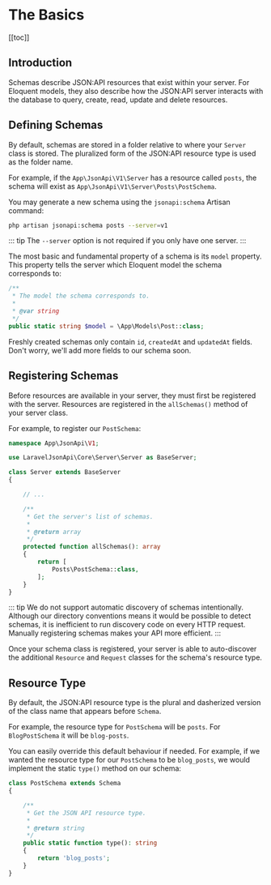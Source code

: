 # The Basics

[[toc]]

## Introduction

Schemas describe JSON:API resources that exist within your server.
For Eloquent models, they also describe how the JSON:API server interacts
with the database to query, create, read, update and delete resources.

## Defining Schemas

By default, schemas are stored in a folder relative to where your
`Server` class is stored. The pluralized form of the JSON:API resource
type is used as the folder name.

For example, if the `App\JsonApi\V1\Server` has a resource called
`posts`, the schema will exist as `App\JsonApi\V1\Server\Posts\PostSchema`.

You may generate a new schema using the `jsonapi:schema` Artisan command:

```bash
php artisan jsonapi:schema posts --server=v1
```

::: tip
The `--server` option is not required if you only have one server.
:::

The most basic and fundamental property of a schema is its `model`
property. This property tells the server which Eloquent model the schema
corresponds to:

```php
/**
 * The model the schema corresponds to.
 *
 * @var string
 */
public static string $model = \App\Models\Post::class;
```

Freshly created schemas only contain `id`, `createdAt` and `updatedAt`
fields. Don't worry, we'll add more fields to our schema soon.

## Registering Schemas

Before resources are available in your server, they must first be registered
with the server. Resources are registered in the `allSchemas()` method
of your server class.

For example, to register our `PostSchema`:

```php
namespace App\JsonApi\V1;

use LaravelJsonApi\Core\Server\Server as BaseServer;

class Server extends BaseServer
{

    // ...

    /**
     * Get the server's list of schemas.
     *
     * @return array
     */
    protected function allSchemas(): array
    {
        return [
            Posts\PostSchema::class,
        ];
    }
}
```

::: tip
We do not support automatic discovery of schemas intentionally.
Although our directory conventions means it would be possible to detect
schemas, it is inefficient to run discovery code on every HTTP request.
Manually registering schemas makes your API more efficient.
:::

Once your schema class is registered, your server is able to auto-discover
the additional `Resource` and `Request` classes for the schema's resource
type.

## Resource Type

By default, the JSON:API resource type is the plural and dasherized version
of the class name that appears before `Schema`.

For example, the resource type for `PostSchema` will be `posts`. For
`BlogPostSchema` it will be `blog-posts`.

You can easily override this default behaviour if needed. For example,
if we wanted the resource type for our `PostSchema` to be `blog_posts`,
we would implement the static `type()` method on our schema:

```php
class PostSchema extends Schema
{

    /**
     * Get the JSON API resource type.
     *
     * @return string
     */
    public static function type(): string
    {
        return 'blog_posts';
    }
}
```
